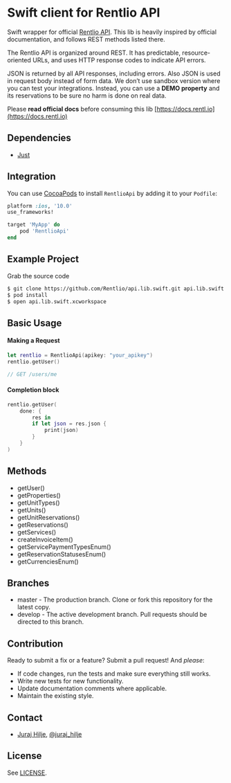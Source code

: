 Swift client for Rentlio API
==============

Swift wrapper for official [Rentlio API](https://docs.rentl.io). This lib is heavily inspired by official documentation, and follows REST methods listed there.

The Rentlio API is organized around REST. It has predictable, resource-oriented URLs, and uses HTTP response codes to indicate API errors. 

JSON is returned by all API responses, including errors. Also JSON is used in request body instead of form data. We don’t use sandbox version where you can test your integrations. Instead, you can use a **DEMO property** and its reservations to be sure no harm is done on real data. 

Please **read official docs** before consuming this lib [https://docs.rentl.io](https://docs.rentl.io)

## Dependencies

- [Just](https://github.com/JustHTTP/Just)

## Integration

You can use [CocoaPods](http://cocoapods.org) to install `RentlioApi` by adding it to your `Podfile`:
```ruby
platform :ios, '10.0'
use_frameworks!

target 'MyApp' do
    pod 'RentlioApi'
end
```

## Example Project

Grab the source code
```bash
$ git clone https://github.com/Rentlio/api.lib.swift.git api.lib.swift && cd $_
$ pod install
$ open api.lib.swift.xcworkspace
```

## Basic Usage

#### Making a Request
```swift
let rentlio = RentlioApi(apikey: "your_apikey")
rentlio.getUser()

// GET /users/me
```

#### Completion block
```swift
rentlio.getUser(
    done: {
        res in
        if let json = res.json {
            print(json)
        }
    }
)
```

## Methods
- getUser()
- getProperties()
- getUnitTypes()
- getUnits()
- getUnitReservations()
- getReservations()
- getServices()
- createInvoiceItem()
- getServicePaymentTypesEnum()
- getReservationStatusesEnum()
- getCurrenciesEnum()

## Branches

- master - The production branch. Clone or fork this repository for the latest copy.
- develop - The active development branch. Pull requests should be directed to this branch.

## Contribution

Ready to submit a fix or a feature? Submit a pull request! And _please_:

- If code changes, run the tests and make sure everything still works.
- Write new tests for new functionality.
- Update documentation comments where applicable.
- Maintain the existing style.

## Contact

- [Juraj Hilje](https://github.com/jurajhilje), [@juraj_hilje](https://twitter.com/juraj_hilje)

## License
See [LICENSE](https://github.com/Rentlio/api.lib.swift/blob/master/LICENSE).